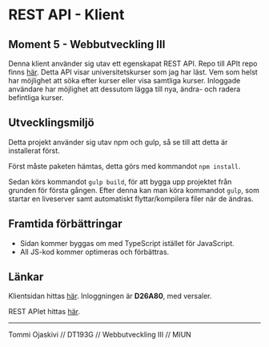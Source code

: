 # REST API - Klient

## Moment 5 - Webbutveckling III

Denna klient använder sig utav ett egenskapat REST API. Repo till APIt repo finns [här](https://github.com/toskivi/rest_api_api). Detta API visar universitetskurser som jag har läst. Vem som helst har möjlighet att söka efter kurser eller visa samtliga kurser. Inloggade användare har möjlighet att dessutom lägga till nya, ändra- och radera befintliga kurser.

## Utvecklingsmiljö

Detta projekt använder sig utav npm och gulp, så se till att detta är installerat först.

Först måste paketen hämtas, detta görs med kommandot `npm install`.

Sedan körs kommandot `gulp build`, för att bygga upp projektet från grunden för första gången. Efter denna kan man köra kommandot `gulp`, som startar en liveserver samt automatiskt flyttar/kompilera filer när de ändras.

## Framtida förbättringar

- Sidan kommer byggas om med TypeScript istället för JavaScript.
- All JS-kod kommer optimeras och förbättras.

## Länkar

Klientsidan hittas [här](https://ojaskivi.se/rest_api/client/). Inloggningen är **D26A80**, med versaler.

REST APIet hittas [här](https://ojaskivi.se/rest_api/public/api/).

---

Tommi Ojaskivi // DT193G // Webbutveckling III // MIUN

